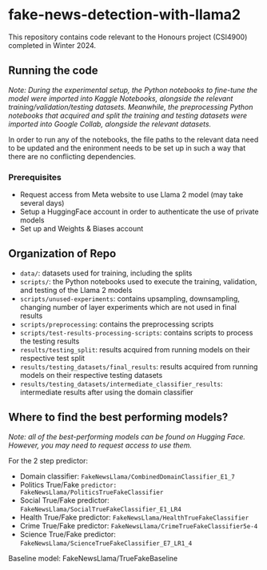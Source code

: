 # fake-news-detection-with-llama2
This repository contains code relevant to the Honours project (CSI4900) completed in Winter 2024.

## Running the code
*Note: During the experimental setup, the Python notebooks to fine-tune the model were imported into Kaggle Notebooks, alongside the relevant training/validation/testing datasets.
Meanwhile, the preprocessing Python notebooks that acquired and split the training and testing datasets were imported into Google Collab, alongside the relevant datasets.*

In order to run any of the notebooks, the file paths to the relevant data need to be updated and the enironment needs to be set up in such a way that there are no conflicting dependencies.

### Prerequisites
- Request access from Meta website to use Llama 2 model (may take several days)
- Setup a HuggingFace account in order to authenticate the use of private models
- Set up and Weights & Biases account

## Organization of Repo
- `data/`: datasets used for training, including the splits
- `scripts/`: the Python notebooks used to execute the training, validation, and testing of the Llama 2 models
- `scripts/unused-experiments`: contains upsampling, downsampling, changing number of layer experiments which are not used in final results
- `scripts/preprocessing`: contains the preprocessing scripts
- `scripts/test-results-processing-scripts`: contains scripts to process the testing results
- `results/testing_split`: results acquired from running models on their respective test split
- `results/testing_datasets/final_results`: results acquired from running models on their respective testing datasets
- `results/testing_datasets/intermediate_classifier_results`: intermediate results after using the domain classifier

## Where to find the best performing models?
*Note: all of the best-performing models can be found on Hugging Face. However, you may need to request access to use them.*

For the 2 step predictor:
- Domain classifier: `FakeNewsLlama/CombinedDomainClassifier_E1_7`
- Politics True/Fake `predictor: FakeNewsLlama/PoliticsTrueFakeClassifier`
- Social True/Fake predictor: `FakeNewsLlama/SocialTrueFakeClassifier_E1_LR4`
- Health True/Fake predictor: `FakeNewsLlama/HealthTrueFakeClassifier`
- Crime True/Fake predictor: `FakeNewsLlama/CrimeTrueFakeClassifier5e-4`
- Science True/Fake predictor: `FakeNewsLlama/ScienceTrueFakeClassifier_E7_LR1_4`

Baseline model: FakeNewsLlama/TrueFakeBaseline
